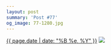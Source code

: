 ```yaml
---
layout: post
summary: 'Post #77'
og_image: 77-1280.jpg
---
```


<p>
  <time><a href="/77">{{ page.date | date: "%B %e, %Y" }}</a></time>
  <a href="/77"><img src="{{ site.assets_url }}/77-640.jpg" srcset="{{ site.assets_url }}/77-1280.jpg 1280w, {{ site.assets_url }}/77-960.jpg 960w, {{ site.assets_url }}/77-640.jpg 640w, {{ site.assets_url }}/77-320.jpg 320w" sizes="(min-width: 700px) 50vw, calc(100vw - 2rem)" /></a>
</p>
